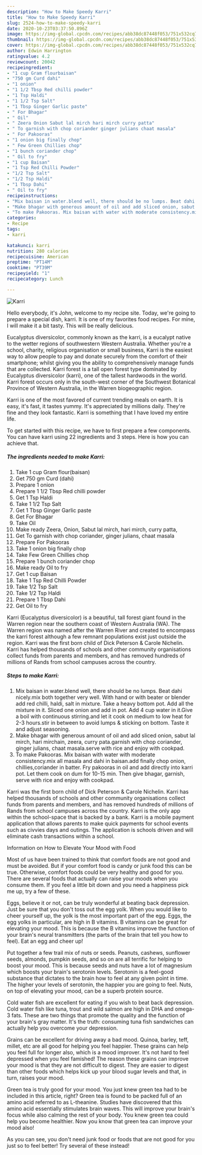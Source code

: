 ```yaml
---
description: "How to Make Speedy Karri"
title: "How to Make Speedy Karri"
slug: 2524-how-to-make-speedy-karri
date: 2020-10-23T03:37:50.896Z
image: https://img-global.cpcdn.com/recipes/abb38dc87448f053/751x532cq70/karri-recipe-main-photo.jpg
thumbnail: https://img-global.cpcdn.com/recipes/abb38dc87448f053/751x532cq70/karri-recipe-main-photo.jpg
cover: https://img-global.cpcdn.com/recipes/abb38dc87448f053/751x532cq70/karri-recipe-main-photo.jpg
author: Edwin Harrington
ratingvalue: 4.2
reviewcount: 20042
recipeingredient:
- "1 cup Gram flourbaisan"
- "750 gm Curd dahi"
- "1 onion"
- "1 1/2 Tbsp Red chilli powder"
- "1 Tsp Haldi"
- "1 1/2 Tsp Salt"
- "1 Tbsp Ginger Garlic paste"
- " For Bhagar"
- " Oil"
- " Zeera Onion Sabut lal mirch hari mirch curry patta"
- " To garnish with chop coriander ginger julians chaat masala"
- " For Pakooras"
- "1 onion big finally chop"
- " Few Green Chillies chop"
- "1 bunch coriander chop"
- " Oil to fry"
- "1 cup Baisan"
- "1 Tsp Red Chilli Powder"
- "1/2 Tsp Salt"
- "1/2 Tsp Haldi"
- "1 Tbsp Dahi"
- " Oil to fry"
recipeinstructions:
- "Mix baisan in water.blend well, there should be no lumps. Beat dahi nicely.mix both together very well. With hand or with beater or blender add red chilli, haldi, salt in mixture. Take a heavy bottom pot. Add all the mixture in it. Sliced one onion and add in pot. Add 4 cup water in it.Give a boil with continuous stirring.and let it cook on medium to low heat for 2-3 hours.stir in between to avoid lumps &amp; sticking on bottom. Taste it and adjust seasoning."
- "Make bhagar with generous amount of oil and add sliced onion, sabut lal mirch, hari mirchain, zeera, curry pata.garnish with chop coriander, ginger julians, chaat masala.serve with rice and enjoy with cookpad."
- "To make Pakooras. Mix baisan with water with moderate consistency.mix all masala and dahi in baisan.add finally chop onion, chillies,coriander in batter. Fry pakooras in oil and add directly into karri pot. Let them cook on dum for 10-15 min. Then give bhagar, garnish, serve with rice and enjoy with cookpad."
categories:
- Recipe
tags:
- karri

katakunci: karri 
nutrition: 280 calories
recipecuisine: American
preptime: "PT14M"
cooktime: "PT39M"
recipeyield: "1"
recipecategory: Lunch

---
```



![Karri](https://img-global.cpcdn.com/recipes/abb38dc87448f053/751x532cq70/karri-recipe-main-photo.jpg)

Hello everybody, it's John, welcome to my recipe site. Today, we're going to prepare a special dish, karri. It is one of my favorites food recipes. For mine, I will make it a bit tasty. This will be really delicious.

Eucalyptus diversicolor, commonly known as the karri, is a eucalypt native to the wetter regions of southwestern Western Australia. Whether you&#39;re a school, charity, religious organisation or small business, Karri is the easiest way to allow people to pay and donate securely from the comfort of their smartphone; whilst giving you the ability to comprehensively manage funds that are collected. Karri forest is a tall open forest type dominated by Eucalyptus diversicolor (karri), one of the tallest hardwoods in the world. Karri forest occurs only in the south-west corner of the Southwest Botanical Province of Western Australia, in the Warren biogeographic region.

Karri is one of the most favored of current trending meals on earth. It is easy, it's fast, it tastes yummy. It's appreciated by millions daily. They're fine and they look fantastic. Karri is something that I have loved my entire life.


To get started with this recipe, we have to first prepare a few components. You can have karri using 22 ingredients and 3 steps. Here is how you can achieve that.

<!--inarticleads1-->

##### The ingredients needed to make Karri:

1. Take 1 cup Gram flour(baisan)
1. Get 750 gm Curd (dahi)
1. Prepare 1 onion
1. Prepare 1 1/2 Tbsp Red chilli powder
1. Get 1 Tsp Haldi
1. Take 1 1/2 Tsp Salt
1. Get 1 Tbsp Ginger Garlic paste
1. Get  For Bhagar
1. Take  Oil
1. Make ready  Zeera, Onion, Sabut lal mirch, hari mirch, curry patta,
1. Get  To garnish with chop coriander, ginger julians, chaat masala
1. Prepare  For Pakooras
1. Take 1 onion big finally chop
1. Take  Few Green Chillies chop
1. Prepare 1 bunch coriander chop
1. Make ready  Oil to fry
1. Get 1 cup Baisan
1. Take 1 Tsp Red Chilli Powder
1. Take 1/2 Tsp Salt
1. Take 1/2 Tsp Haldi
1. Prepare 1 Tbsp Dahi
1. Get  Oil to fry


Karri (​Eucalyptus diversicolor) is a beautiful, tall forest giant found in the Warren region near the southern coast of Western Australia (WA). The Warren region was named after the Warren River and created to encompass the karri forest although a few remnant populations exist just outside the region. Karri was the first born child of Dick Peterson &amp; Carole Nichelin. Karri has helped thousands of schools and other community organisations collect funds from parents and members, and has removed hundreds of millions of Rands from school campuses across the country. 

<!--inarticleads2-->

##### Steps to make Karri:

1. Mix baisan in water.blend well, there should be no lumps. Beat dahi nicely.mix both together very well. With hand or with beater or blender add red chilli, haldi, salt in mixture. Take a heavy bottom pot. Add all the mixture in it. Sliced one onion and add in pot. Add 4 cup water in it.Give a boil with continuous stirring.and let it cook on medium to low heat for 2-3 hours.stir in between to avoid lumps &amp; sticking on bottom. Taste it and adjust seasoning.
1. Make bhagar with generous amount of oil and add sliced onion, sabut lal mirch, hari mirchain, zeera, curry pata.garnish with chop coriander, ginger julians, chaat masala.serve with rice and enjoy with cookpad.
1. To make Pakooras. Mix baisan with water with moderate consistency.mix all masala and dahi in baisan.add finally chop onion, chillies,coriander in batter. Fry pakooras in oil and add directly into karri pot. Let them cook on dum for 10-15 min. Then give bhagar, garnish, serve with rice and enjoy with cookpad.


Karri was the first born child of Dick Peterson &amp; Carole Nichelin. Karri has helped thousands of schools and other community organisations collect funds from parents and members, and has removed hundreds of millions of Rands from school campuses across the country. Karri is the only app within the school-space that is backed by a bank. Karri is a mobile payment application that allows parents to make quick payments for school events such as civvies days and outings. The application is schools driven and will eliminate cash transactions within a school. 

Information on How to Elevate Your Mood with Food


Most of us have been trained to think that comfort foods are not good and must be avoided. But if your comfort food is candy or junk food this can be true. Otherwise, comfort foods could be very healthy and good for you. There are several foods that actually can raise your moods when you consume them. If you feel a little bit down and you need a happiness pick me up, try a few of these.

Eggs, believe it or not, can be truly wonderful at beating back depression. Just be sure that you don't toss out the egg yolk. When you would like to cheer yourself up, the yolk is the most important part of the egg. Eggs, the egg yolks in particular, are high in B vitamins. B vitamins can be great for elevating your mood. This is because the B vitamins improve the function of your brain's neural transmitters (the parts of the brain that tell you how to feel). Eat an egg and cheer up!

Put together a few trail mix of nuts or seeds. Peanuts, cashews, sunflower seeds, almonds, pumpkin seeds, and so on are all terrific for helping to boost your mood. This is because seeds and nuts have a lot of magnesium which boosts your brain's serotonin levels. Serotonin is a feel-good substance that dictates to the brain how to feel at any given point in time. The higher your levels of serotonin, the happier you are going to feel. Nuts, on top of elevating your mood, can be a superb protein source.

Cold water fish are excellent for eating if you wish to beat back depression. Cold water fish like tuna, trout and wild salmon are high in DHA and omega-3 fats. These are two things that promote the quality and the function of your brain's gray matter. It's the truth: consuming tuna fish sandwiches can actually help you overcome your depression. 

Grains can be excellent for driving away a bad mood. Quinoa, barley, teff, millet, etc are all good for helping you feel happier. These grains can help you feel full for longer also, which is a mood improver. It's not hard to feel depressed when you feel famished! The reason these grains can improve your mood is that they are not difficult to digest. They are easier to digest than other foods which helps kick up your blood sugar levels and that, in turn, raises your mood.

Green tea is truly good for your mood. You just knew green tea had to be included in this article, right? Green tea is found to be packed full of an amino acid referred to as L-theanine. Studies have discovered that this amino acid essentially stimulates brain waves. This will improve your brain's focus while also calming the rest of your body. You knew green tea could help you become healthier. Now you know that green tea can improve your mood also!

As you can see, you don't need junk food or foods that are not good for you just so to feel better! Try several of these instead!

